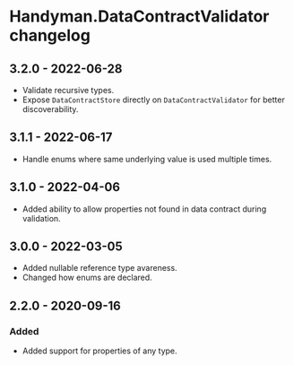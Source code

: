 # Handyman.DataContractValidator changelog

## 3.2.0 - 2022-06-28

* Validate recursive types.
* Expose `DataContractStore` directly on `DataContractValidator` for better discoverability.

## 3.1.1 - 2022-06-17

* Handle enums where same underlying value is used multiple times.

## 3.1.0 - 2022-04-06

* Added ability to allow properties not found in data contract during validation.

## 3.0.0 - 2022-03-05

* Added nullable reference type avareness.
* Changed how enums are declared.

## 2.2.0 - 2020-09-16

### Added

* Added support for properties of any type.

